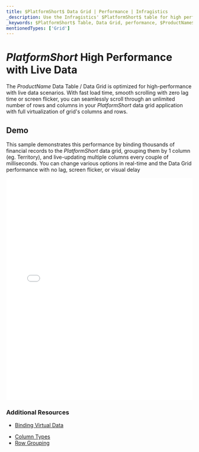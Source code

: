 ```yaml
---
title: $PlatformShort$ Data Grid | Performance | Infragistics
_description: Use the Infragistics' $PlatformShort$ table for high performance data scenarios. Scroll through an unlimited number of rows and columns with full virtualization. View $ProductName$ table tutorials!
_keywords: $PlatformShort$ Table, Data Grid, performance, $ProductName$, Infragistics, data binding
mentionedTypes: ['Grid']
---
```


# $PlatformShort$ High Performance with Live Data

The $ProductName$ Data Table / Data Grid is optimized for high-performance with live data scenarios.  With fast load time, smooth scrolling with zero lag time or screen flicker, you can seamlessly scroll through an unlimited number of rows and columns in your $PlatformShort$ data grid application with full virtualization of grid's columns and rows.

## Demo

This sample demonstrates this performance by binding thousands of financial records to the $PlatformShort$ data grid, grouping them by 1 column (eg. Territory), and live-updating multiple columns every couple of milliseconds. You can change various options in real-time and the Data Grid performance with no lag, screen flicker, or visual delay

<div class="sample-container loading" style="height: 600px">
    <iframe id="data-grid-binding-live-data-iframe" src='{environment:demosBaseUrl}/grids/data-grid-performance' width="100%" height="100%" seamless frameBorder="0" onload="onXPlatSampleIframeContentLoaded(this);"></iframe>
</div>
<sample-button src="grids/data-grid/performance"></sample-button>

<div class="divider--half"></div>


### Additional Resources

<!-- Angular, React, WebComponents -->
- [Binding Virtual Data](data-grid-remote-data.md)
<!-- end: Angular, React, WebComponents -->
- [Column Types ](data-grid-column-types.md)
- [Row Grouping](data-grid-row-grouping.md)
